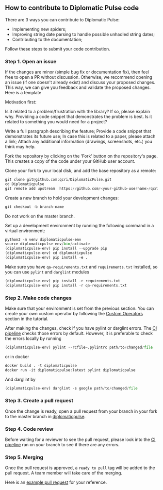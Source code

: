 ## How to contribute to Diplomatic Pulse code

There are 3 ways you can contribute to Diplomatic Pulse:
- Implementing new spiders;
- Improving string date parsing to handle possible unhadled string dates;
- Contributing to the documentation;

Follow these steps to submit your code contribution.

### Step 1. Open an issue

If the changes are minor (simple bug fix or documentation fix), then feel free
to open a PR without discussion. Otherwise, we recommend opening an issue (if one doesn't already
exist) and discuss your proposed changes. This way, we can give you feedback
and validate the proposed changes. Here is a template


Motivation first:

Is it related to a problem/frustration with the library? If so, please explain why. Providing a code snippet that demonstrates the problem is best.
Is it related to something you would need for a project?


Write a full paragraph describing the feature;
Provide a code snippet that demonstrates its future use;
In case this is related to a paper, please attach a link;
Attach any additional information (drawings, screenshots, etc.) you think may help.


Fork the repository by clicking on the 'Fork' button on the repository's page. This creates a copy of the code under your GitHub user account.

Clone your fork to your local disk, and add the base repository as a remote:

```python
git clone git@github.com:qcri/DiplomaticPulse.git
cd Diplomaticpulse
git remote add upstream  https://github.com/<your-github-username>/qcri/DiplomaticPulse.git
```

Create a new branch to hold your development changes:

```python
git checkout -b branch-name
```

Do not work on the master branch.

Set up a development environment by running the following command in a virtual environment:

```python
python3 -m venv diplomaticpulse-env
source diplomaticpulse-env/bin/activate
(diplomaticpulse-env) pip install --upgrade pip
(diplomaticpulse-env) cd diplomaticpulse
(diplomaticpulse-env) pip install -e .
```

Make sure you have `qa-requirements.txt` and `requirements.txt` installed, so you can use `pylint` and `darglint` modules

```python
(diplomaticpulse-env) pip install -r requirements.txt
(diplomaticpulse-env) pip install -r qa-requirements.txt
```

### Step 2. Make code changes

Make sure that your environment is set from the previous section. You can create your own custom operator by following the [Custom Operators](https://tasrif.qcri.org/custom-operators.html) section in the tutorial.

After making the changes, check if you have pylint or darglint errors. The [CI pipeline](https://github.com/qcrisw/diplomaticpulse/actions) checks those errors by default. However, it is preferable to check the errors locally by running

```python
(diplomaticpulse-env) pylint --rcfile=.pylintrc path/to/changed/file
```

or in docker

```python
docker build . -t diplomaticpulse
docker run -it diplomaticpulse:latest pylint diplomaticpulse
```

And darglint by

```python
(diplomaticpulse-env) darglint -s google path/to/changed/file
```


### Step 3. Create a pull request

Once the change is ready, open a pull request from your branch in your fork to
the master branch in [diplomaticpulse](https://github.com/qcri/diplomaticpulse).

### Step 4. Code review

Before waiting for a reviewer to see the pull request, please look into the [CI pipeline](https://github.com/qcrisw/diplomaticpulse/actions) ran on your branch to see if there are any errors.

### Step 5. Merging

Once the pull request is approved, a `ready to pull` tag will be added to the
pull request. A team member will take care of the merging.

Here is an [example pull request](https://github.com/qcri/diplomaticpulse/pull/5)
for your reference.
